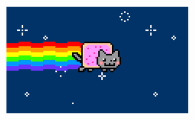 <a href="https://www.facebook.com/Khanh.041016" style="text-align:center"><img src="nyan-cat.gif"/></a>
